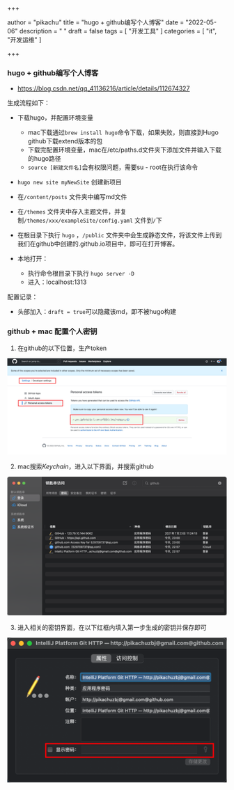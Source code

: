 +++

author = "pikachu"
title = "hugo + github编写个人博客"
date = "2022-05-06"
description = " "
draft = false
tags = [
	"开发工具"
]
categories = [
    "it", "开发运维"
]

+++




###  hugo + github编写个人博客

- https://blog.csdn.net/qq_41136216/article/details/112674327

生成流程如下：

- 下载hugo，并配置环境变量
  - mac下载通过`brew install hugo`命令下载，如果失败，则直接到Hugo github下载extend版本的包
  - 下载完配置环境变量，mac在/etc/paths.d文件夹下添加文件并输入下载的hugo路径
  - `source [新建文件名]`会有权限问题，需要su - root在执行该命令

- `hugo new site myNewSite` 创建新项目
- 在`/content/posts` 文件夹中编写md文件
- 在`/themes` 文件夹中存入主题文件，并复制`/themes/xxx/exampleSite/config.yaml` 文件到`/`下
- 在根目录下执行 `hugo` ，`/public` 文件夹中会生成静态文件，将该文件上传到我们在github中创建的.github.io项目中，即可在打开博客。
- 本地打开：
  - 执行命令根目录下执行 `hugo server -D`
  - 进入：localhost:1313

配置记录：

- 头部加入：`draft = true`可以隐藏该md，即不被hugo构建





### github + mac 配置个人密钥



1. 在github的以下位置，生产token

![image](https://github.com/PI-KA-CHU/PI-KA-CHU.github.io/blob/master/images/image-20220508095706237.png?raw=true)



2. mac搜索*Keychain*，进入以下界面，并搜索github

![image](https://github.com/PI-KA-CHU/PI-KA-CHU.github.io/blob/master/images/Snipaste_2022-05-08_23-29-40.png?raw=true)

3. 进入相关的密钥界面，在以下红框内填入第一步生成的密钥并保存即可

![image](https://github.com/PI-KA-CHU/PI-KA-CHU.github.io/blob/master/images/image-20220508095706239.png?raw=true)
